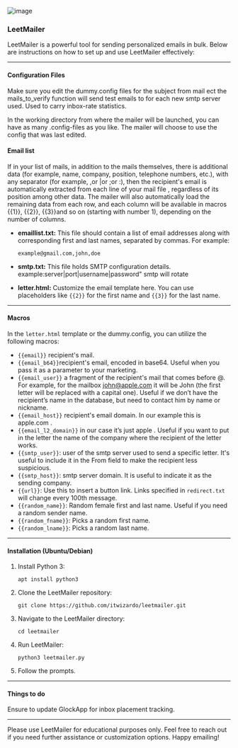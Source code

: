 ![image](https://github.com/itwizardo/leetmailer/assets/32465924/3f15e197-9e94-4583-be31-38225051671b)


### LeetMailer

LeetMailer is a powerful tool for sending personalized emails in bulk. Below are instructions on how to set up and use LeetMailer effectively:

---

#### Configuration Files

Make sure you edit the dummy.config files for the subject from mail ect the mails_to_verify function will send test emails to for each new smtp server used. Used to carry inbox-rate statistics.

In the working directory from where the mailer will be launched, you can have as many .config-files as you like. The mailer will choose to use the config that was last edited.


#### Email list

If in your list of mails, in addition to the mails themselves, there is additional data (for example, name, company, position, telephone numbers, etc.), with any separator (for example, ,or |or ;or :), then the recipient's email is automatically extracted from each line of your mail file , regardless of its position among other data. The mailer will also automatically load the remaining data from each row, and each column will be available in macros {{1}}, {{2}}, {{3}}and so on (starting with number 1), depending on the number of columns.

- **emaillist.txt:** This file should contain a list of email addresses along with corresponding first and last names, separated by commas. For example:
  ```
  example@gmail.com,john,doe
  ```

- **smtp.txt:** This file holds SMTP configuration details. example:server|port|username|password" smtp will rotate

- **letter.html:** Customize the email template here. You can use placeholders like `{{2}}` for the first name and `{{3}}` for the last name.

---

#### Macros

In the `letter.html` template or the dummy.config, you can utilize the following macros:

- `{{email}}` recipient's mail.
- `{{email_b64}}`recipient's email, encoded in base64. Useful when you pass it as a parameter to your marketing.
- `{{email_user}}` a fragment of the recipient's mail that comes before @. For example, for the mailbox john@apple.com it will be John (the first letter will be replaced with a capital one). Useful if we don’t have the recipient’s name in the database, but need to contact him by name or nickname.
- `{{email_host}}` recipient's email domain. In our example this is apple.com .
- `{{email_l2_domain}}` in our case it’s just apple . Useful if you want to put in the letter the name of the company where the recipient of the letter works.
- `{{smtp_user}}`: user of the smtp server used to send a specific letter. It's useful to include it in the From field to make the recipient less suspicious.
- `{{smtp_host}}`: smtp server domain. It is useful to indicate it as the sending company.
- `{{url}}`: Use this to insert a button link. Links specified in `redirect.txt` will change every 100th message.
- `{{random_name}}`: Random female first and last name. Useful if you need a random sender name.
- `{{random_fname}}`: Picks a random first name.
- `{{random_lname}}`: Picks a random last name.

---

#### Installation (Ubuntu/Debian)

1. Install Python 3:
   ```
   apt install python3
   ```

2. Clone the LeetMailer repository:
   ```
   git clone https://github.com/itwizardo/leetmailer.git
   ```

3. Navigate to the LeetMailer directory:
   ```
   cd leetmailer
   ```

4. Run LeetMailer:
   ```
   python3 leetmailer.py
   ```

5. Follow the prompts.

---

#### Things to do

Ensure to update GlockApp for inbox placement tracking.

---

Please use LeetMailer for educational purposes only. Feel free to reach out if you need further assistance or customization options. Happy emailing!
